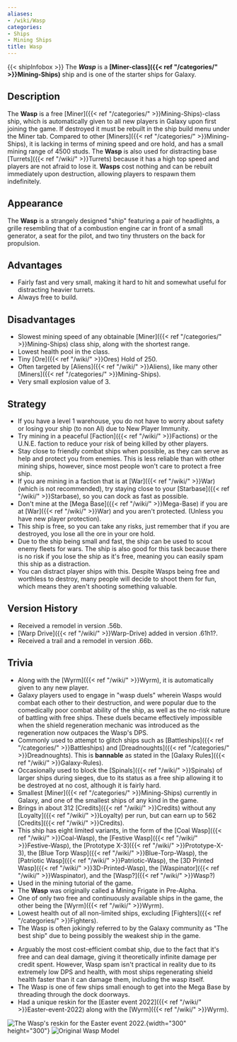 ```yaml
---
aliases:
- /wiki/Wasp
categories:
- Ships
- Mining Ships
title: Wasp
---
```


{{< shipInfobox >}} The **_Wasp_** is a **[Miner-class]({{< ref "/categories/" >}}Mining-Ships)** ship and is one of the starter ships for Galaxy. 

## Description

The **Wasp** is a free [Miner]({{< ref "/categories/" >}}Mining-Ships)-class ship, which is automatically given to all new players in Galaxy upon first joining the game. If destroyed it must be rebuilt in the ship build menu under the Miner tab. Compared to other [Miners]({{< ref "/categories/" >}}Mining-Ships), it is lacking in terms of mining speed and ore hold, and has a small mining range of 4500 studs. The **Wasp** is also used for distracting base [Turrets]({{< ref "/wiki/" >}}Turrets) because it has a high top speed and players are not afraid to lose it. **Wasps** cost nothing and can be rebuilt immediately upon destruction, allowing players to respawn them indefinitely.

## Appearance

The **Wasp** is a strangely designed "ship" featuring a pair of headlights, a grille resembling that of a combustion engine car in front of a small generator, a seat for the pilot, and two tiny thrusters on the back for propulsion.

## Advantages

- Fairly fast and very small, making it hard to hit and somewhat useful for distracting heavier turrets.
- Always free to build.

## Disadvantages

- Slowest mining speed of any obtainable [Miner]({{< ref "/categories/" >}}Mining-Ships) class ship, along with the shortest range.
- Lowest health pool in the class.
- Tiny [Ore]({{< ref "/wiki/" >}}Ores) Hold of 250.
- Often targeted by [Aliens]({{< ref "/wiki/" >}}Aliens), like many other [Miners]({{< ref "/categories/" >}}Mining-Ships).
- Very small explosion value of 3.

## Strategy

- If you have a level 1 warehouse, you do not have to worry about safety or losing your ship (to non AI) due to New Player Immunity.
- Try mining in a peaceful [Faction]({{< ref "/wiki/" >}}Factions) or the U.N.E. faction to reduce your risk of being killed by other players.
- Stay close to friendly combat ships when possible, as they can serve as help and protect you from enemies. This is less reliable than with other mining ships, however, since most people won't care to protect a free ship.
- If you are mining in a faction that is at [War]({{< ref "/wiki/" >}}War) (which is not recommended), try staying close to your [Starbase]({{< ref "/wiki/" >}}Starbase), so you can dock as fast as possible.
- Don't mine at the [Mega Base]({{< ref "/wiki/" >}}Mega-Base) if you are at [War]({{< ref "/wiki/" >}}War) and you aren't protected. (Unless you have new player protection).
- This ship is free, so you can take any risks, just remember that if you are destroyed, you lose all the ore in your ore hold.
- Due to the ship being small and fast, the ship can be used to scout enemy fleets for wars. The ship is also good for this task because there is no risk if you lose the ship as it's free, meaning you can easily spam this ship as a distraction.
- You can distract player ships with this. Despite Wasps being free and worthless to destroy, many people will decide to shoot them for fun, which means they aren't shooting something valuable.

## Version History 

- Received a remodel in version .56b.
- [Warp Drive]({{< ref "/wiki/" >}}Warp-Drive) added in version .61h1?.
- Received a trail and a remodel in version .66b.

## Trivia

- Along with the [Wyrm]({{< ref "/wiki/" >}}Wyrm), it is automatically given to any new player.
- Galaxy players used to engage in "wasp duels" wherein Wasps would combat each other to their destruction, and were popular due to the comedically poor combat ability of the ship, as well as the no-risk nature of battling with free ships. These duels became effectively impossible when the shield regeneration mechanic was introduced as the regeneration now outpaces the Wasp's DPS.
- Commonly used to attempt to glitch ships such as [Battleships]({{< ref "/categories/" >}}Battleships) and [Dreadnoughts]({{< ref "/categories/" >}}Dreadnoughts). This is **bannable** as stated in the [Galaxy Rules]({{< ref "/wiki/" >}}Galaxy-Rules).
- Occasionally used to block the [Spinals]({{< ref "/wiki/" >}}Spinals) of larger ships during sieges, due to its status as a free ship allowing it to be destroyed at no cost, although it is fairly hard.
- Smallest [Miner]({{< ref "/categories/" >}}Mining-Ships) currently in Galaxy, and one of the smallest ships of any kind in the game.
- Brings in about 312 [Credits]({{< ref "/wiki/" >}}Credits) without any [Loyalty]({{< ref "/wiki/" >}}Loyalty) per run, but can earn up to 562 [Credits]({{< ref "/wiki/" >}}Credits).
- This ship has eight limited variants, in the form of the [Coal Wasp]({{< ref "/wiki/" >}}Coal-Wasp), the [Festive Wasp]({{< ref "/wiki/" >}}Festive-Wasp), the [Prototype X-3]({{< ref "/wiki/" >}}Prototype-X-3), the [Blue Torp Wasp]({{< ref "/wiki/" >}}Blue-Torp-Wasp), the [Patriotic Wasp]({{< ref "/wiki/" >}}Patriotic-Wasp), the [3D Printed Wasp]({{< ref "/wiki/" >}}3D-Printed-Wasp), the [Waspinator]({{< ref "/wiki/" >}}Waspinator), and the [Wasp?]({{< ref "/wiki/" >}}Wasp?)
- Used in the mining tutorial of the game.
- The **Wasp** was originally called a Mining Frigate in Pre-Alpha.
- One of only two free and continuously available ships in the game, the other being the [Wyrm]({{< ref "/wiki/" >}}Wyrm).
- Lowest health out of all non-limited ships, excluding [Fighters]({{< ref "/categories/" >}}Fighters).
- The Wasp is often jokingly referred to by the Galaxy community as "The best ship" due to being possibly the weakest ship in the game.

<!-- -->

- Arguably the most cost-efficient combat ship, due to the fact that it's free and can deal damage, giving it theoretically infinite damage per credit spent. However, Wasp spam isn't practical in reality due to its extremely low DPS and health, with most ships regenerating shield health faster than it can damage them, including the wasp itself.
- The Wasp is one of few ships small enough to get into the Mega Base by threading through the dock doorways.
- Had a unique reskin for the [Easter event 2022]({{< ref "/wiki/" >}}Easter-event-2022) along with the [Wyrm]({{< ref "/wiki/" >}}Wyrm).

![The Wasp's reskin for the Easter event
2022.](Easter_2022_Wasp.png "The Wasp's reskin for the Easter event 2022."){width="300" height="300"} ![Original Wasp
Model](Old_wasp_model.png "Original Wasp Model")
